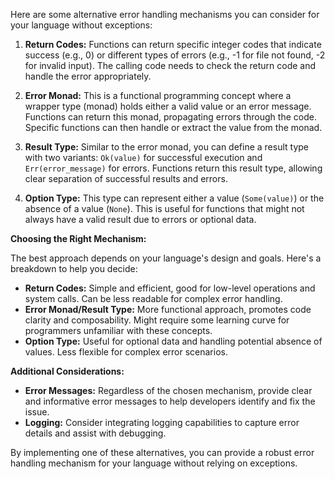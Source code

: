 Here are some alternative error handling mechanisms you can consider for your language without exceptions:

1. **Return Codes:** Functions can return specific integer codes that indicate success (e.g., 0) or different types of errors (e.g., -1 for file not found, -2 for invalid input). The calling code needs to check the return code and handle the error appropriately.

2. **Error Monad:** This is a functional programming concept where a wrapper type (monad) holds either a valid value or an error message. Functions can return this monad, propagating errors through the code. Specific functions can then handle or extract the value from the monad.

3. **Result Type:** Similar to the error monad, you can define a result type with two variants: `Ok(value)` for successful execution and `Err(error_message)` for errors. Functions return this result type, allowing clear separation of successful results and errors.

4. **Option Type:** This type can represent either a value (`Some(value)`) or the absence of a value (`None`). This is useful for functions that might not always have a valid result due to errors or optional data.

**Choosing the Right Mechanism:**

The best approach depends on your language's design and goals. Here's a breakdown to help you decide:

-   **Return Codes:** Simple and efficient, good for low-level operations and system calls. Can be less readable for complex error handling.
-   **Error Monad/Result Type:** More functional approach, promotes code clarity and composability. Might require some learning curve for programmers unfamiliar with these concepts.
-   **Option Type:** Useful for optional data and handling potential absence of values. Less flexible for complex error scenarios.

**Additional Considerations:**

-   **Error Messages:** Regardless of the chosen mechanism, provide clear and informative error messages to help developers identify and fix the issue.
-   **Logging:** Consider integrating logging capabilities to capture error details and assist with debugging.

By implementing one of these alternatives, you can provide a robust error handling mechanism for your language without relying on exceptions.
